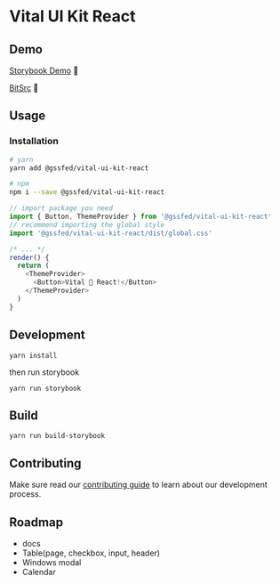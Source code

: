 # Vital UI Kit React

## Demo
[Storybook Demo](http://react.vitaluikit.com/) 👯

 [BitSrc](https://bitsrc.io/gssfed/vital-ui-kit-react)
  💃

## Usage

### Installation
```bash
# yarn
yarn add @gssfed/vital-ui-kit-react

# npm
npm i --save @gssfed/vital-ui-kit-react
```

```js
// import package you need
import { Button, ThemeProvider } from '@gssfed/vital-ui-kit-react'
// recommend importing the global style
import '@gssfed/vital-ui-kit-react/dist/global.css'

/* ... */
render() {
  return (
    <ThemeProvider>
      <Button>Vital 💜 React!</Button>
    </ThemeProvider>
  )
}
```



## Development

`yarn install`

then run storybook

`yarn run storybook`

## Build

`yarn run build-storybook`

## Contributing

Make sure read our [contributing guide](https://github.com/GSS-FED/vital-ui-kit-react/blob/master/CONTRIBUTING.md) to learn about our development process.

## Roadmap

- docs
- Table(page, checkbox, input, header)
- Windows modal
- Calendar
